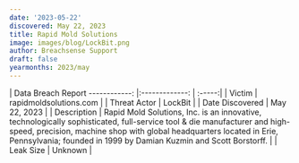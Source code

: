 ```yaml
---
date: '2023-05-22'
discovered: May 22, 2023
title: Rapid Mold Solutions
image: images/blog/LockBit.png
author: Breachsense Support
draft: false
yearmonths: 2023/may
---
```



| Data Breach Report
------------:     |:-------------:    | :-----:|
| Victim      | rapidmoldsolutions.com      | 
| Threat Actor      | LockBit      | 
| Date Discovered      | May 22, 2023      | 
| Description      | Rapid Mold Solutions, Inc. is an innovative, technologically sophisticated, full-service tool & die manufacturer and high-speed, precision, machine shop with global headquarters located in Erie, Pennsylvania; founded in 1999 by Damian Kuzmin and Scott Borstorff.      | 
| Leak Size      | Unknown      | 

